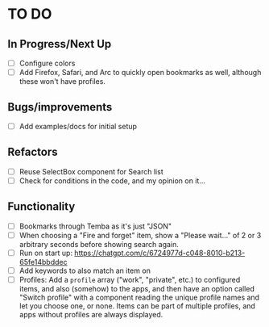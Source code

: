 # TO DO

## In Progress/Next Up
- [ ] Configure colors
- [ ] Add Firefox, Safari, and Arc to quickly open bookmarks as well, although these won't have profiles.

## Bugs/improvements
- [ ] Add examples/docs for initial setup

## Refactors
- [ ] Reuse SelectBox component for Search list
- [ ] Check for conditions in the code, and my opinion on it...

## Functionality
- [ ] Bookmarks through Temba as it's just "JSON"
- [ ] When choosing a "Fire and forget" item, show a "Please wait..." of 2 or 3 arbitrary seconds before showing search again.
- [ ] Run on start up: https://chatgpt.com/c/6724977d-c048-8010-b213-65fe14bbddec
- [ ] Add keywords to also match an item on
- [ ] Profiles: Add a `profile` array ("work", "private", etc.) to configured items, and also (somehow) to the apps, and then have an option called "Switch profile" with a component reading the unique profile names and let you choose one, or none. Items can be part of multiple profiles, and apps without profiles are always displayed.
